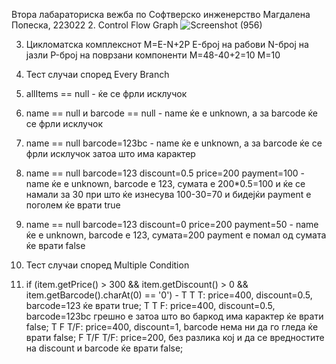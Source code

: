 Втора лабараториска вежба по Софтверско инженерство
Магдалена Попеска, 223022
2. Control Flow Graph
![Screenshot (956)](https://github.com/magdalenapopeska/SI_2024_lab2_223022/assets/165606684/26871448-5704-4560-8cfa-a3db8cac91f3)

3. Цикломатска комплекснот
M=E-N+2P E-број на рабови N-број на јазли P-број на поврзани компоненти M=48-40+2=10 M=10

4. Тест случаи според Every Branch
1. allItems == null - ќе се фрли исклучок 
2. name == null и barcode == null - name ќе е unknown, а за barcode ќе се фрли исклучок
3. name == null barcode=123bc - name ќе е unknown, а за barcode ќе се фрли исклучок затоа што има карактер
4. name == null barcode=123 discount=0.5 price=200 payment=100 - name ќе е unknown, barcode e 123, сумата е 200*0.5=100 и ќе се намали за 30 при што ќе изнесува 100-30=70 и бидејќи payment е поголем ќе врати true
5. name == null barcode=123 discount=0 price=200 payment=50 - name ќе е unknown, barcode e 123, сумата=200 payment е помал од сумата ќе врати false
   
5. Тест случаи според Multiple Condition
1. if (item.getPrice() > 300 && item.getDiscount() > 0 && item.getBarcode().charAt(0) == '0') -
    T T T: price=400, discount=0.5, barcode=123 ќе врати true;
    T T F: price=400, discount=0.5, barcode=123bc грешно е затоа што во баркод има карактер ќе врати false;
    T F T/F: price=400, discount=1, barcode нема ни да го гледа ќе врати false;
    F T/F T/F: price=200, без разлика кој и да се вредностите на discount и barcode ќе врати false;



   
